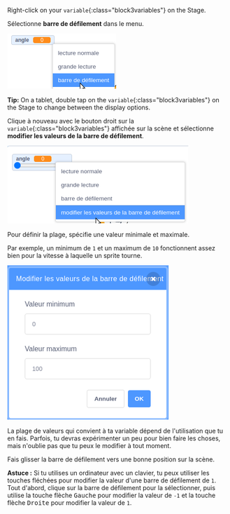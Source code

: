 Right-click on your `variable`{:class="block3variables"} on the Stage.

Sélectionne **barre de défilement** dans le menu.

![Sélection de « barre de défilement » dans le menu.](images/variable-slider.png)

**Tip:** On a tablet, double tap on the `variable`{:class="block3variables"} on the Stage to change between the display options.

Clique à nouveau avec le bouton droit sur la `variable`{:class="block3variables"} affichée sur la scène et sélectionne **modifier les valeurs de la barre de défilement**.

![Sélection de « modifier les valeurs de la barre de défilement » dans le menu.](images/slider-range.png)

Pour définir la plage, spécifie une valeur minimale et maximale.

Par exemple, un minimum de `1` et un maximum de `10` fonctionnent assez bien pour la vitesse à laquelle un sprite tourne.

![Modifier les valeurs de la barre de défilement de 1 à 10.](images/slider-values.png)

La plage de valeurs qui convient à ta variable dépend de l'utilisation que tu en fais. Parfois, tu devras expérimenter un peu pour bien faire les choses, mais n'oublie pas que tu peux le modifier à tout moment.

Fais glisser la barre de défilement vers une bonne position sur la scène.

**Astuce :** Si tu utilises un ordinateur avec un clavier, tu peux utiliser les touches fléchées pour modifier la valeur d'une barre de défilement de `1`. Tout d'abord, clique sur la barre de défilement pour la sélectionner, puis utilise la touche flèche <kbd>Gauche</kbd> pour modifier la valeur de `-1` et la touche flèche <kbd>Droite</kbd> pour modifier la valeur de `1`.
